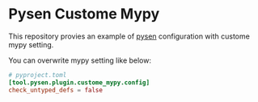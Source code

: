 # Pysen Custome Mypy

This repository provies an example of [pysen](https://github.com/pfnet/pysen) configuration with custome mypy setting.

You can overwrite mypy setting like below:

```pyproject.toml
# pyproject.toml
[tool.pysen.plugin.custome_mypy.config]
check_untyped_defs = false
```
